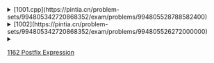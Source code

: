 <details>
    <summary>[1001.cpp](https://pintia.cn/problem-sets/994805342720868352/exam/problems/994805528788582400)</summary>


# pass
</details>

<details>
    <summary>[1002](https://pintia.cn/problem-sets/994805342720868352/exam/problems/994805526272000000)</summary>

#### this is a simple link list problem, traverse every polynomial list,compare the

i store the polonomial by structing the link list

```cpp
struct poly{
	int p;
	double q;
} poly1[N], poly2[N], ans[2 * N];
```

compare the corresponding exponent

```cpp
int compare(int i, int j){
	if(i > j)return 1;
	else if (i == j)return 0;
	else return -1;
	
}

```

and then just traverse it
```cpp
int compare(int i, int j){
	if(i > j)return 1;
	else if (i == j)return 0;
	else return -1;
	
}
void sol(){
	int i = 0, j = 0, idx = 0, tp;
	while(i < n && j < m){
		switch(compare(poly1[i].p, poly2[j].p)){
			case 1:
				ans[idx++] = poly1[i++];
				break;
			case 0:{
				
			
				tp = poly1[i].p;
				double sum = poly1[i++].q + poly2[j++].q;
				
				if(sum)ans[idx++] = {tp, sum};
				else
					break;
				break;
			}
				
			case -1:
				ans[idx++] = poly2[j ++];
				break;
		}
		
	}
    //don't forget to deal with the rest of polynomial
	while(i < n)ans[idx++] = poly1[i++];
	while(j < m)ans[idx++] = poly2[j++];
    if(idx >= 1){
        cout << idx << ' ';
        for(int i = 0; i < idx; i++){
            printf("%d %.1f", ans[i].p, ans[i].q);
            if(i != idx - 1)printf(" ");
        }
    }
    else {
        cout << idx ;
    }
	return ;
}
```

### Accepted code:
```cpp
/******~by zhh~******/
#include <bits/stdc++.h>
/********o_O*********/
using namespace std;
typedef long long ll;
const int N = 10010;
int n, m;
struct poly{
	int p;
	double q;
} poly1[N], poly2[N], ans[2 * N];
int compare(int i, int j){
	if(i > j)return 1;
	else if (i == j)return 0;
	else return -1;
	
}
void sol(){
	int i = 0, j = 0, idx = 0, tp;
	while(i < n && j < m){
		switch(compare(poly1[i].p, poly2[j].p)){
			case 1:
				ans[idx++] = poly1[i++];
				break;
			case 0:{
				
			
				tp = poly1[i].p;
				double sum = poly1[i++].q + poly2[j++].q;
				
				if(sum)ans[idx++] = {tp, sum};
				else
					break;
				break;
			}
				
			case -1:
				ans[idx++] = poly2[j ++];
				break;
		}
		
	}
	while(i < n)ans[idx++] = poly1[i++];
	while(j < m)ans[idx++] = poly2[j++];
    if(idx >= 1){
        cout << idx << ' ';
        for(int i = 0; i < idx; i++){
            printf("%d %.1f", ans[i].p, ans[i].q);
            if(i != idx - 1)printf(" ");
        }
    }
    else {
        cout << idx ;
    }
	
	
	return ;
}
int main() {
	cin.tie(0);
//     freopen("c:\\tmp\\tmp.in", "r", stdin);
//    freopen("c:\\tmp\\tmp.out", "w", stdout);
	
	cin >> n;
	
	for(int i = 0; i < n; i++){
		int p;
		double q;
		cin >> p >> q;
		poly1[i] = {p, q};
	}
	
	cin >> m;
	for(int j = 0; j < m; j ++){
		int p;
		double q;
		cin >> p >> q;
		poly2[j] = {p, q};
	}
	sol();

	return 0;
}



```


</details>


<details>
<summary>

[1162 Postfix Expression](https://pintia.cn/problem-sets/994805342720868352/exam/problems/1478635599577522176)

</summary>

> For each op, l_child, r_child, mark l_child and r_child are visited in the st array. Get the root node by traversing the st array.

```cpp

/*****Code By Cheems*****/
#include <bits/stdc++.h>
/**********-_-***********/
using namespace std;
const int N = 110, INF = 0x3f3f3f3f, mod = 1e9 + 7;
typedef long long ll;
typedef pair<int, int> PII;

/*variables*/
int l[N], r[N], st[N], n;
string op[N];
int root = 1;
/*functions*/
void sol(int x){
	cout << "(";
	if(l[x] * r[x] > 1){
		sol(l[x]);
		sol(r[x]);
	}
	cout << op[x];
	if(l[x] * r[x] < 0)sol(r[x]);
	cout << ")";
	return ;
	
}

/*****main******/
int main(int argc, char** argv){
	cin.tie(0);
	ios::sync_with_stdio(false);
// 	freopen("c:\\tmp\\tmp.in", "r", stdin);
	cin >> n;
	memset(st, 0, sizeof st);
	for(int i = 1; i <= n; i ++){
		cin >> op[i] >> l[i] >> r[i];
		st[l[i]] = st[r[i]] = 1;
	}
	while(st[root]) root++;
	sol(root);	
	
	

	return 0;
}

```

</details>


































